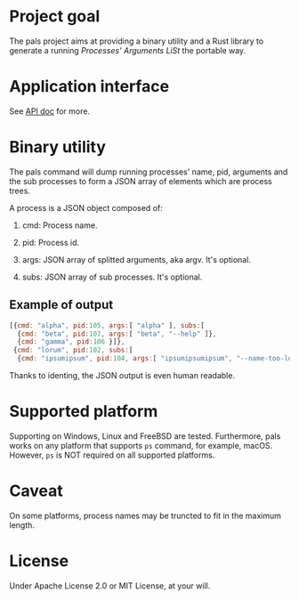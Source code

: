 # Project goal

The pals project aims at providing a binary utility and a Rust library to
generate a running _Processes' Arguments LiSt_ the portable way.

# Application interface

See [API doc](https://docs.rs/pals/0.1.0) for more.

# Binary utility

The pals command will dump running processes' name, pid, arguments and the sub
processes to form a JSON array of elements which are process trees.

A process is a JSON object composed of:

  1. cmd: Process name.

  2. pid: Process id.

  3. args: JSON array of splitted arguments, aka argv. It's optional.

  4. subs: JSON array of sub processes. It's optional.

## Example of output

```js
[{cmd: "alpha", pid:105, args:[ "alpha" ], subs:[
  {cmd: "beta", pid:107, args:[ "beta", "--help" ]},
  {cmd: "gamma", pid:106 }]},
 {cmd: "lorum", pid:102, subs:[
  {cmd: "ipsumipsum", pid:104, args:[ "ipsumipsumipsum", "--name-too-long" ]}]}]
```

Thanks to identing, the JSON output is even human readable.

# Supported platform

Supporting on Windows, Linux and FreeBSD are tested. Furthermore, pals works on
any platform that supports `ps` command, for example, macOS. However, `ps` is
NOT required on all supported platforms.

# Caveat

On some platforms, process names may be truncted to fit in the maximum length.

# License

Under Apache License 2.0 or MIT License, at your will.
